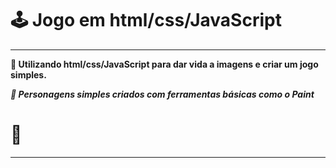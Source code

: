  # :joystick: Jogo em html/css/JavaScript
 <hr>
 
**:jigsaw: Utilizando html/css/JavaScript para dar vida a imagens e criar um jogo simples.**

***:art: Personagens simples criados com ferramentas básicas como o Paint***

# :paperclip: 
<hr>
